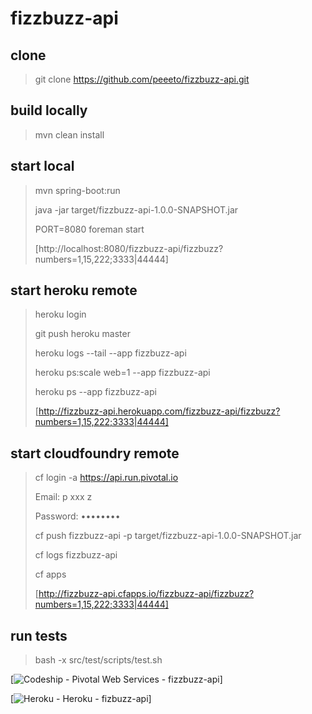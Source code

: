 # fizzbuzz-api

## clone 
>git clone https://github.com/peeeto/fizzbuzz-api.git

## build locally
>mvn clean install

## start local
>mvn spring-boot:run
>
>java -jar target/fizzbuzz-api-1.0.0-SNAPSHOT.jar
>
>PORT=8080 foreman start
>
>[http://localhost:8080/fizzbuzz-api/fizzbuzz?numbers=1,15,222;3333|44444]

## start heroku remote
>heroku login
>
>git push heroku master
>
>heroku logs --tail --app fizzbuzz-api
>
>heroku ps:scale web=1 --app fizzbuzz-api
>
>heroku ps --app fizzbuzz-api
>
>[http://fizzbuzz-api.herokuapp.com/fizzbuzz-api/fizzbuzz?numbers=1,15,222;3333|44444]

## start cloudfoundry remote
>cf login -a https://api.run.pivotal.io
>
>Email: p xxx z
>
>Password: ••••••••
>
>cf push fizzbuzz-api -p target/fizzbuzz-api-1.0.0-SNAPSHOT.jar
>
>cf logs fizzbuzz-api
>
>cf apps
>
>[http://fizzbuzz-api.cfapps.io/fizzbuzz-api/fizzbuzz?numbers=1,15,222;3333|44444]

## run tests
> bash -x src/test/scripts/test.sh

[![Codeship - Pivotal Web Services - fizzbuzz-api](https://codeship.com/projects/12a96f00-0f9d-0133-d4b2-1e6fe7bb1028/status?branch=master)]

[![Heroku - Heroku - fizbuzz-api](http://heroku-badge.herokuapp.com/?app=fizzbuzz-api&style=flat)]
